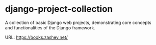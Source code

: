 # django-project-collection
A collection of basic Django web projects, demonstrating core concepts and functionalities of the Django framework.

URL: https://books.zashev.net/
